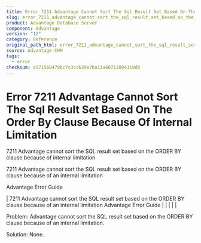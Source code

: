 ```yaml
---
title: Error 7211 Advantage Cannot Sort The Sql Result Set Based On The Order By Clause Because Of Internal Limitation
slug: error_7211_advantage_cannot_sort_the_sql_result_set_based_on_the_order_by_clause_because_of_internal_limitation
product: Advantage Database Server
component: Advantage
version: "12"
category: Reference
original_path_html: error_7211_advantage_cannot_sort_the_sql_result_set_based_on_the_order_by_clause_because_of_internal_limitation.htm
source: Advantage CHM
tags:
  - error
checksum: a371568479bc7c3cc639e7ba11a60712894319d8
---
```


# Error 7211 Advantage Cannot Sort The Sql Result Set Based On The Order By Clause Because Of Internal Limitation

7211 Advantage cannot sort the SQL result set based on the ORDER BY clause because of internal limitation

7211 Advantage cannot sort the SQL result set based on the ORDER BY clause because of an internal limitation

Advantage Error Guide

| 7211 Advantage cannot sort the SQL result set based on the ORDER BY clause because of an internal limitation  Advantage Error Guide |  |  |  |  |

Problem: Advantage cannot sort the SQL result set based on the ORDER BY clause because of an internal limitation.

Solution: None.

